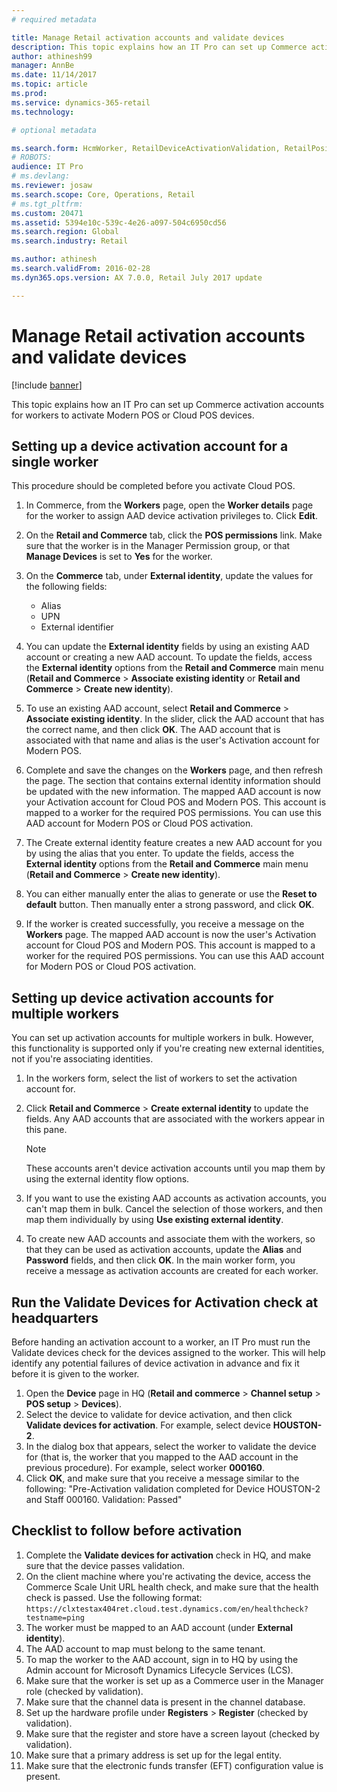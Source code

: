 ```yaml
---
# required metadata

title: Manage Retail activation accounts and validate devices
description: This topic explains how an IT Pro can set up Commerce activation accounts for workers to activate Modern POS or Cloud POS devices.
author: athinesh99
manager: AnnBe
ms.date: 11/14/2017
ms.topic: article
ms.prod: 
ms.service: dynamics-365-retail
ms.technology: 

# optional metadata

ms.search.form: HcmWorker, RetailDeviceActivationValidation, RetailPositionPosPermission
# ROBOTS: 
audience: IT Pro
# ms.devlang: 
ms.reviewer: josaw
ms.search.scope: Core, Operations, Retail
# ms.tgt_pltfrm: 
ms.custom: 20471
ms.assetid: 5394e10c-539c-4e26-a097-504c6950cd56
ms.search.region: Global
ms.search.industry: Retail

ms.author: athinesh
ms.search.validFrom: 2016-02-28
ms.dyn365.ops.version: AX 7.0.0, Retail July 2017 update

---
```


# Manage Retail activation accounts and validate devices

[!include [banner](includes/banner.md)]

This topic explains how an IT Pro can set up Commerce activation accounts for workers to activate Modern POS or Cloud POS devices.

## Setting up a device activation account for a single worker

This procedure should be completed before you activate Cloud POS.

1. In Commerce, from the **Workers** page, open the **Worker details** page for the worker to assign AAD device activation privileges to. Click **Edit**.
2. On the **Retail and Commerce** tab, click the **POS permissions** link. Make sure that the worker is in the Manager Permission group, or that **Manage Devices** is set to **Yes** for the worker.
3. On the **Commerce** tab, under **External identity**, update the values for the following fields:

    - Alias
    - UPN
    - External identifier

4. You can update the **External identity** fields by using an existing AAD account or creating a new AAD account. To update the fields, access the **External identity** options from the **Retail and Commerce** main menu (**Retail and Commerce** &gt; **Associate existing identity** or **Retail and Commerce** &gt; **Create new identity**).
5. To use an existing AAD account, select **Retail and Commerce** &gt; **Associate existing identity**. In the slider, click the AAD account that has the correct name, and then click **OK**. The AAD account that is associated with that name and alias is the user's Activation account for Modern POS.
6. Complete and save the changes on the **Workers** page, and then refresh the page. The section that contains external identity information should be updated with the new information. The mapped AAD account is now your Activation account for Cloud POS and Modern POS. This account is mapped to a worker for the required POS permissions. You can use this AAD account for Modern POS or Cloud POS activation.
7. The Create external identity feature creates a new AAD account for you by using the alias that you enter. To update the fields, access the **External identity** options from the **Retail and Commerce** main menu (**Retail and Commerce** &gt; **Create new identity**).
8. You can either manually enter the alias to generate or use the **Reset to default** button. Then manually enter a strong password, and click **OK**.
9. If the worker is created successfully, you receive a message on the **Workers** page. The mapped AAD account is now the user's Activation account for Cloud POS and Modern POS. This account is mapped to a worker for the required POS permissions. You can use this AAD account for Modern POS or Cloud POS activation.

## Setting up device activation accounts for multiple workers

You can set up activation accounts for multiple workers in bulk. However, this functionality is supported only if you're creating new external identities, not if you're associating identities.

1. In the workers form, select the list of workers to set the activation account for.
2. Click **Retail and Commerce** &gt; **Create external identity** to update the fields. Any AAD accounts that are associated with the workers appear in this pane.

    > [!NOTE]
    > These accounts aren't device activation accounts until you map them by using the external identity flow options.

3. If you want to use the existing AAD accounts as activation accounts, you can't map them in bulk. Cancel the selection of those workers, and then map them individually by using **Use existing external identity**.
4. To create new AAD accounts and associate them with the workers, so that they can be used as activation accounts, update the **Alias** and **Password** fields, and then click **OK**. In the main worker form, you receive a message as activation accounts are created for each worker.

## Run the Validate Devices for Activation check at headquarters

Before handing an activation account to a worker, an IT Pro must run the Validate devices check for the devices assigned to the worker. This will help identify any potential failures of device activation in advance and fix it before it is given to the worker.

1. Open the **Device** page in HQ (**Retail and commerce** &gt; **Channel setup** &gt; **POS setup** &gt; **Devices**).
2. Select the device to validate for device activation, and then click **Validate devices for activation**. For example, select device **HOUSTON-2**.
3. In the dialog box that appears, select the worker to validate the device for (that is, the worker that you mapped to the AAD account in the previous procedure). For example, select worker **000160**.
4. Click **OK**, and make sure that you receive a message similar to the following: "Pre-Activation validation completed for Device HOUSTON-2 and Staff 000160. Validation: Passed"

## Checklist to follow before activation

1. Complete the **Validate devices for activation** check in HQ, and make sure that the device passes validation.
2. On the client machine where you're activating the device, access the Commerce Scale Unit URL health check, and make sure that the health check is passed. Use the following format: `https://clxtestax404ret.cloud.test.dynamics.com/en/healthcheck?testname=ping`
3. The worker must be mapped to an AAD account (under **External identity**).
4. The AAD account to map must belong to the same tenant.
5. To map the worker to the AAD account, sign in to HQ by using the Admin account for Microsoft Dynamics Lifecycle Services (LCS).
6. Make sure that the worker is set up as a Commerce user in the Manager role (checked by validation).
7. Make sure that the channel data is present in the channel database.
8. Set up the hardware profile under **Registers** &gt; **Register** (checked by validation).
9. Make sure that the register and store have a screen layout (checked by validation).
10. Make sure that a primary address is set up for the legal entity.
11. Make sure that the electronic funds transfer (EFT) configuration value is present.
